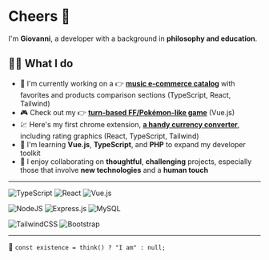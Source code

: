 # Cheers 👋

I'm **Giovanni**, a developer with a background in **philosophy and education**.

## 👨‍💻 What I do

- 🔭 I'm currently working on a 👉 [**music e-commerce catalog**](https://github.com/giovanni-arduini/guitars-typescript?tab=readme-ov-file#readme) with favorites and products comparison sections (TypeScript, React, Tailwind)  
- 🎮 Check out my 👉 [**turn-based FF/Pokémon-like game**](https://github.com/giovanni-arduini/Vue-excercise/tree/main/Monster%20Slayer) (Vue.js)
- 💹 Here's my first chrome extension, [**a handy currency converter**](https://github.com/giovanni-arduini/values-converter), including rating graphics  (React, TypeScript, Tailwind)
- 🌱 I'm learning **Vue.js**, **TypeScript**, and **PHP** to expand my developer toolkit  
- 🤝 I enjoy collaborating on **thoughtful**, **challenging** projects, especially those that involve **new technologies** and a **human touch**
<!--- - 💡 I'm passionate about creating tools that solve real-world problems — like my app for finding **free parking spots**  -->
   
---

![TypeScript](https://img.shields.io/badge/typescript-%23007ACC.svg?style=for-the-badge&logo=typescript&logoColor=white)
![React](https://img.shields.io/badge/react-%2320232a.svg?style=for-the-badge&logo=react&logoColor=%2361DAFB)
![Vue.js](https://img.shields.io/badge/vuejs-%2335495e.svg?style=for-the-badge&logo=vuedotjs&logoColor=%234FC08D)

![NodeJS](https://img.shields.io/badge/node.js-6DA55F?style=for-the-badge&logo=node.js&logoColor=white)
![Express.js](https://img.shields.io/badge/express.js-%23404d59.svg?style=for-the-badge&logo=express&logoColor=%2361DAFB)
![MySQL](https://img.shields.io/badge/mysql-4479A1.svg?style=for-the-badge&logo=mysql&logoColor=white)

![TailwindCSS](https://img.shields.io/badge/tailwindcss-%2338B2AC.svg?style=for-the-badge&logo=tailwind-css&logoColor=white)
![Bootstrap](https://img.shields.io/badge/bootstrap-%238511FA.svg?style=for-the-badge&logo=bootstrap&logoColor=white)

---

🧠 `const existence = think() ? "I am" : null;`
